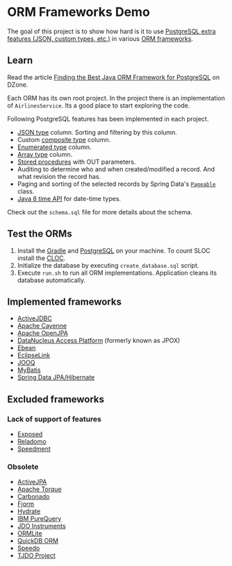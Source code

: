 # ORM Frameworks Demo

The goal of this project is to show how hard is it to use [PostgreSQL extra features (JSON, custom types, etc.)](#learn) in various [ORM frameworks](#implemented-frameworks).

## Learn

Read the article [Finding the Best Java ORM Framework for PostgreSQL](https://dzone.com/articles/best-java-orm-frameworks-for-postgresql) on DZone.

Each ORM has its own root project. In the project there is an implementation of `AirlinesService`. Its a good place to start exploring the code.

Following PostgreSQL features has been implemented in each project.

* [JSON type](https://www.postgresql.org/docs/9.5/static/functions-json.html) column. Sorting and filtering by this column.
* Custom [composite type](https://www.postgresql.org/docs/9.5/static/rowtypes.html) column.
* [Enumerated type](https://www.postgresql.org/docs/current/static/datatype-enum.html) column.
* [Array type](https://www.postgresql.org/docs/9.5/static/arrays.html) column.
* [Stored procedures](https://www.postgresql.org/docs/9.5/static/plpgsql.html) with OUT parameters.
* Auditing to determine who and when created/modified a record. And what revision the record has.
* Paging and sorting of the selected records by Spring Data's [`Pageable`](http://docs.spring.io/spring-data/commons/docs/current/api/org/springframework/data/domain/Pageable.html) class.
* [Java 8 time API](http://www.oracle.com/technetwork/articles/java/jf14-date-time-2125367.html) for date-time types.

Check out the `schema.sql` file for more details about the schema.

## Test the ORMs

1. Install the [Gradle](http://gradle.org) and [PostgreSQL](https://www.postgresql.org) on your machine.
 To count SLOC install the [CLOC](https://github.com/AlDanial/cloc).
2. Initialize the database by executing `create_database.sql` script.
3. Execute `run.sh` to run all ORM implementations. Application cleans its database automatically.

## Implemented frameworks

* [ActiveJDBC](http://javalite.io/activejdbc)
* [Apache Cayenne](http://cayenne.apache.org)
* [Apache OpenJPA](http://openjpa.apache.org)
* [DataNucleus Access Platform](http://www.datanucleus.org) (formerly known as JPOX)
* [Ebean](http://ebean-orm.github.io)
* [EclipseLink](http://www.eclipse.org/eclipselink/)
* [JOOQ](http://www.jooq.org)
* [MyBatis](http://mybatis.org)
* [Spring Data JPA/Hibernate](http://projects.spring.io/spring-data-jpa/)

## Excluded frameworks

### Lack of support of features

* [Exposed](https://github.com/JetBrains/Exposed)
* [Reladomo](https://github.com/goldmansachs/reladomo)
* [Speedment](http://www.speedment.com)

### Obsolete

* [ActiveJPA](https://github.com/activejpa/activejpa)
* [Apache Torque](https://db.apache.org/torque/torque-4.0/index.html)
* [Carbonado](https://github.com/Carbonado/Carbonado)
* [Fjorm](https://github.com/mladenadamovic/fjorm/tree/master)
* [Hydrate](http://hydrate.sourceforge.net/Manual.html)
* [IBM PureQuery](http://www.ibm.com/developerworks/downloads/im/datastudiodev/?S_TACT=105AGX01&S_CMP=LP)
* [JDO Instruments](http://www.jdoinstruments.org)
* [ORMLite](http://ormlite.com)
* [QuickDB ORM](https://code.google.com/archive/p/quickdb/)
* [Speedo](http://speedo.ow2.org)
* [TJDO Project](http://tjdo.sourceforge.net)
